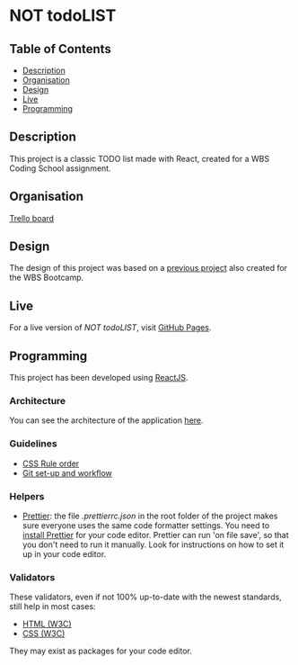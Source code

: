 # NOT todoLIST

## Table of Contents

- [Description](#description)
- [Organisation](#organisation)
- [Design](#design)
- [Live](#live)
- [Programming](#programming)

## Description

This project is a classic TODO list made with React, created for a WBS Coding School assignment.

## Organisation

[Trello board](https://trello.com/b/LT0UAVuc/todo-react)

## Design

The design of this project was based on a [previous project](https://klarmann1.github.io/ToDo-List/) also created for the WBS Bootcamp.

## Live

For a live version of _NOT todoLIST_, visit [GitHub Pages](https://Elie-Soued.github.io/TodoList_React).

## Programming

This project has been developed using [ReactJS](https://reactjs.org/).

### Architecture

You can see the architecture of the application [here](./doc/architecture.md).

### Guidelines

- [CSS Rule order](https://9elements.com/css-rule-order)
- [Git set-up and workflow](./doc/git.md)


### Helpers

- [Prettier](https://prettier.io/): the file _.prettierrc.json_ in the root folder of the project makes sure everyone uses the same code formatter settings. You need to [install Prettier](https://prettier.io/docs/en/editors.html) for your code editor. Prettier can run 'on file save', so that you don't need to run it manually. Look for instructions on how to set it up in your code editor.

### Validators

These validators, even if not 100% up-to-date with the newest standards, still help in most cases:

- [HTML (W3C)](https://validator.w3.org)
- [CSS (W3C)](https://jigsaw.w3.org/css-validator)

They may exist as packages for your code editor.
